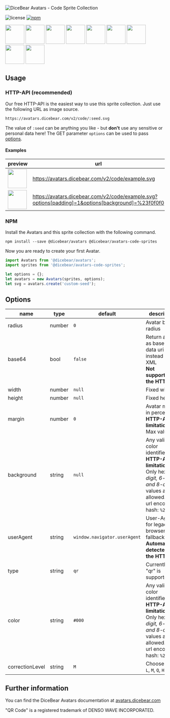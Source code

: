 ![DiceBear Avatars - Code Sprite Collection](https://raw.githubusercontent.com/DiceBear/avatars/master/packages/avatars-code-sprites/banner.svg?sanitize=true)

![license](https://img.shields.io/npm/l/@dicebear/avatars-code-sprites.svg?style=flat-square)
[![npm](https://img.shields.io/npm/v/@dicebear/avatars-code-sprites.svg?style=flat-square)](https://www.npmjs.com/package/@dicebear/avatars-code-sprites)

<p>
    <img src="https://avatars.dicebear.com/v2/code/1.svg" width="60" />
    <img src="https://avatars.dicebear.com/v2/code/2.svg" width="60" />
    <img src="https://avatars.dicebear.com/v2/code/3.svg" width="60" />
    <img src="https://avatars.dicebear.com/v2/code/4.svg" width="60" />
    <img src="https://avatars.dicebear.com/v2/code/5.svg" width="60" />
    <img src="https://avatars.dicebear.com/v2/code/6.svg" width="60" />
    <img src="https://avatars.dicebear.com/v2/code/7.svg" width="60" />
    <img src="https://avatars.dicebear.com/v2/code/8.svg" width="60" />
    <img src="https://avatars.dicebear.com/v2/code/9.svg" width="60" />
</p>

## Usage

### HTTP-API (recommended)

Our free HTTP-API is the easiest way to use this sprite collection. Just use the following URL as image source.

    https://avatars.dicebear.com/v2/code/:seed.svg

The value of `:seed` can be anything you like - but **don't** use any sensitive or personal data here! The GET parameter
`options` can be used to pass [options](#options).

#### Examples

| preview                                                                                                                    | url                                                                                               |
| -------------------------------------------------------------------------------------------------------------------------- | ------------------------------------------------------------------------------------------------- |
| <img src="https://avatars.dicebear.com/v2/code/example.svg" width="60" />                                                  | https://avatars.dicebear.com/v2/code/example.svg                                                  |
| <img src="https://avatars.dicebear.com/v2/code/example.svg?options[padding]=1&options[background]=%23f0f0f0" width="60" /> | https://avatars.dicebear.com/v2/code/example.svg?options[padding]=1&options[background]=%23f0f0f0 |

### NPM

Install the Avatars and this sprite collection with the following command.

    npm install --save @dicebear/avatars @dicebear/avatars-code-sprites

Now you are ready to create your first Avatar.

```js
import Avatars from '@dicebear/avatars';
import sprites from '@dicebear/avatars-code-sprites';

let options = {};
let avatars = new Avatars(sprites, options);
let svg = avatars.create('custom-seed');
```

## Options

| name            | type   | default                      | description                                                                                                                                       |
| --------------- | ------ | ---------------------------- | ------------------------------------------------------------------------------------------------------------------------------------------------- |
| radius          | number | `0`                          | Avatar border radius                                                                                                                              |
| base64          | bool   | `false`                      | Return avatar as base64 data uri instead of XML <br> **Not supported by the HTTP API**                                                            |
| width           | number | `null`                       | Fixed width                                                                                                                                       |
| height          | number | `null`                       | Fixed height                                                                                                                                      |
| margin          | number | `0`                          | Avatar margin in percent<br> **HTTP-API limitation** Max value `25`                                                                               |
| background      | string | `null`                       | Any valid color identifier<br> **HTTP-API limitation** Only hex _(3-digit, 6-digit and 8-digit)_ values are allowed. Use url encoded hash: `%23`. |
| userAgent       | string | `window.navigator.userAgent` | User-Agent for legacy browser fallback<br> **Automatically detected by the HTTP API**                                                             |
| type            | string | `qr`                         | Currently only "qr" is supported                                                                                                                  |
| color           | string | `#000`                       | Any valid color identifier<br> **HTTP-API limitation** Only hex _(3-digit, 6-digit and 8-digit)_ values are allowed. Use url encoded hash: `%23`. |
| correctionLevel | string | `M`                          | Choose from `L`, `M`, `Q`, `H`                                                                                                                    |

## Further information

You can find the DiceBear Avatars documentation at [avatars.dicebear.com](https://avatars.dicebear.com)

"QR Code" is a registered trademark of DENSO WAVE INCORPORATED.
